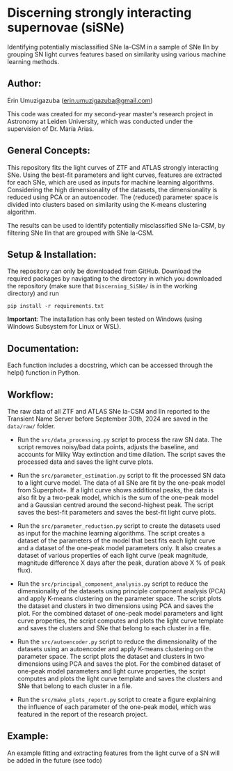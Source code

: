 # Discerning strongly interacting supernovae (siSNe)
Identifying potentially misclassified SNe Ia-CSM in a sample of SNe IIn by grouping SN light curves features based on similarity using various machine learning methods.

## Author: 

Erin Umuzigazuba (erin.umuzigazuba@gmail.com)

This code was created for my second-year master's research project in Astronomy at Leiden University, which was conducted under the supervision of Dr. María Arias. 

## General Concepts:

This repository fits the light curves of ZTF and ATLAS strongly interacting SNe. Using the best-fit parameters and light curves, features are extracted for each SNe, which are used as inputs for machine learning algorithms. Considering the high dimensionality of the datasets, the dimensionality is reduced using PCA or an autoencoder. The (reduced) parameter space is divided into clusters based on similarity using the K-means clustering algorithm.

The results can be used to identify potentially misclassified SNe Ia-CSM, by filtering SNe IIn that are grouped with SNe Ia-CSM. 

## Setup & Installation:

The repository can only be downloaded from GitHub. Download the required packages by navigating to the directory in which you downloaded the repository (make sure that `Discerning_SiSNe/` is in the working directory) and run 

```
pip install -r requirements.txt
```

**Important**: The installation has only been tested on Windows (using Windows Subsystem for Linux or WSL).

## Documentation:

Each function includes a docstring, which can be accessed through the help() function in Python.

## Workflow:

The raw data of all ZTF and ATLAS SNe Ia-CSM and IIn reported to the Transient Name Server before September 30th, 2024 are saved in the `data/raw/` folder. 

- Run the `src/data_processing.py` script to process the raw SN data. The script removes noisy/bad data points, adjusts the baseline, and accounts for Milky Way extinction and time dilation. The script saves the processed data and saves the light curve plots.

- Run the `src/parameter_estimation.py` script to fit the processed SN data to a light curve model. The data of all SNe are fit by the one-peak model from Superphot+. If a light curve shows additional peaks, the data is also fit by a two-peak model, which is the sum of the one-peak model and a Gaussian centred around the second-highest peak. The script saves the best-fit parameters and saves the best-fit light curve plots.

- Run the `src/parameter_reduction.py` script to create the datasets used as input for the machine learning algorithms. The script creates a dataset of the parameters of the model that best fits each light curve and a dataset of the one-peak model parameters only. It also creates a dataset of various properties of each light curve (peak magnitude, magnitude difference X days after the peak, duration above X % of peak flux). 

- Run the `src/principal_component_analysis.py` script to reduce the dimensionality of the datasets using principle component analysis (PCA) and apply K-means clustering on the parameter space. The script plots the dataset and clusters in two dimensions using PCA and saves the plot. For the combined dataset of one-peak model parameters and light curve properties, the script computes and plots the light curve template and saves the clusters and SNe that belong to each cluster in a file. 

- Run the `src/autoencoder.py` script to reduce the dimensionality of the datasets using an autoencoder and apply K-means clustering on the parameter space. The script plots the dataset and clusters in two dimensions using PCA and saves the plot. For the combined dataset of one-peak model parameters and light curve properties, the script computes and plots the light curve template and saves the clusters and SNe that belong to each cluster in a file. 

- Run the `src/make_plots_report.py` script to create a figure explaining the influence of each parameter of the one-peak model, which was featured in the report of the research project.

## Example:

An example fitting and extracting features from the light curve of a SN will be added in the future (see todo)
